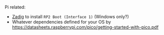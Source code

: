 



Pi related:

* [Zadig](https://zadig.akeo.ie/) to install `RP2 Boot (Interface 1)` (Windows only?)
* Whatever dependencies defined for your OS by <https://datasheets.raspberrypi.com/pico/getting-started-with-pico.pdf>
